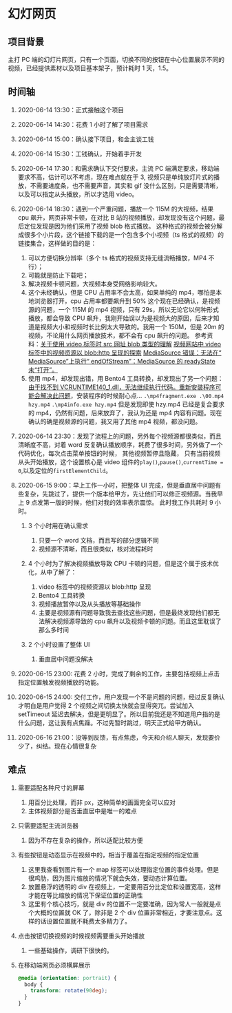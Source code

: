 # 幻灯网页

## 项目背景

主打 PC 端的幻灯片网页，只有一个页面，切换不同的按钮在中心位置展示不同的视频，已经提供素材以及项目基本架子，预计耗时 1 天，1.5。

## 时间轴

1. 2020-06-14 13:30：正式接触这个项目
2. 2020-06-14 14:30：花费 1 小时了解了项目需求
3. 2020-06-14 15:00：确认接下项目，和金主谈工钱
4. 2020-06-14 15:30：工钱确认，开始着手开发
5. 2020-06-14 17:30：和需求确认下交付要求，主流 PC 端满足要求，移动端要求不高，估计可以不考虑，现在难点就在于 3,
   视频只是单纯放灯片式的播放，不需要进度条，也不需要声音，其实和 gif 没什么区别，只是需要清晰，以及可以指定从头播放，所以才选用 video。
6. 2020-06-14 18:30：遇到一个严重问题，播放一个 115M 的大视频，结果 cpu 飙升，网页非常卡顿，在对比 B 站的视频播放，却发现没有这个问题，最后定位发现是因为他们采用了视频 blob 格式播放。
   这种格式的视频会被分解成很多个小片段，这个链接下载的是一个包含多个小视频（ts 格式的视频）的链接集合，这样做的目的是：
   1. 可以方便切换分辨率（多个 ts 格式的视频支持无缝流畅播放，MP4 不行）；
   2. 可能就是防止下载吧；
   3. 解决视频卡顿问题，大视频本身受网络影响较大。
   4. 这个未经确认，但是 CPU 占用率不会太高，如果单纯的 mp4，哪怕是本地浏览器打开，cpu 占用率都要飙升到 50%
      这个现在已经确认，是视频源的问题，一个 115M 的 mp4 视频，只有 29s，所以无论它以何种形式播放，都会导致 CPU 飙升，我刚开始误以为是视频大的原因，后来才知道是视频大小和视频时长比例太大导致的。我用一个 150M，但是 20m 的视频，不论用什么网页播放技术，都不会有 cpu 飙升的问题。
      参考资料：[关于使用 video 标签时 src 网址 blob 类型的理解](https://blog.csdn.net/github_37195944/article/details/76187388?utm_medium=distribute.pc_relevant_t0.none-task-blog-BlogCommendFromMachineLearnPai2-1.nonecase&depth_1-utm_source=distribute.pc_relevant_t0.none-task-blog-BlogCommendFromMachineLearnPai2-1.nonecase)
      [视频网站中 video 标签中的视频资源以 blob:http 呈现的探索](https://blog.csdn.net/xingyun89114/article/details/80699527?utm_medium=distribute.pc_relevant_t0.none-task-blog-BlogCommendFromMachineLearnPai2-1.nonecase&depth_1-utm_source=distribute.pc_relevant_t0.none-task-blog-BlogCommendFromMachineLearnPai2-1.nonecase)
      [MediaSource 错误：无法在“ MediaSource”上执行“ endOfStream”：MediaSource 的 readyState 未“打开”。](http://www.ptbird.cn/mediadource-readyState-is-not-open.html)
   5. 使用 mp4，却发现出错，用 Bento4 工具转换，却发现出了另一个问题：[由于找不到 VCRUNTIME140_1.dll，无法继续执行代码。重新安装程序可能会解决此问题](https://blog.csdn.net/qq_42365534/article/details/102847013)，安装程序的时候耐心点...
      `.\mp4fragment.exe .\00.mp4 hzy.mp4` `.\mp4info.exe hzy.mp4`
      但是发现即使 hzy.mp4 已经是复合要求的 mp4，仍然有问题，后来放弃了，我认为还是 mp4 内容有问题。现在确认的确是视频源的问题，我又用了其他 mp4 视频，都没问题。
7. 2020-06-14 23:30：发现了流程上的问题，另外每个视频源都很类似，而且清晰度不高，对着 word 反复确认播放顺序，耗费了很多时间，另外做了一个代码优化，每次点击菜单按钮的时候，
   其他视频暂停且隐藏， 只有当前视频从头开始播放，这个设置核心是 video 组件的`play()`,`pause()`,`currentTime = 0`,以及定位的`firstElementChild`。
8. 2020-06-15 9:00：早上工作一小时，把整体 UI 完成，但是垂直居中问题有些复杂，先跳过了，提供一个版本给甲方，先让他们可以修正视频源。当我早上 9 点发第一版的时候，他们对我的效率表示震惊。
   此时我工作共耗时 9 小时。

   1. 3 个小时用在确认需求

      1. 只要一个 word 文档，而且写的部分逻辑不同
      2. 视频源不清晰，而且很类似，核对流程耗时

   2. 4 个小时为了解决视频播放导致 CPU 卡顿的问题，但是这个属于技术优化，从中了解了：

      1. video 标签中的视频资源以 blob:http 呈现
      2. Bento4 工具转换
      3. 视频播放暂停以及从头播放等基础操作
      4. 主要是视频源有问题导致我去查找这些问题，但是最终发现他们都无法解决视频源导致的 cpu 飙升以及视频卡顿的问题。而且这里耽误了那么多时间

   3. 2 个小时设置了整体 UI

      1. 垂直居中问题没解决

9. 2020-06-15 23:00: 花费 2 小时，完成了剩余的工作，主要包括视频上点击指定位置触发视频播放的功能。
10. 2020-06-15 24:00: 交付工作，用户发现一个不是问题的问题，经过反复确认才明白是用户觉得 2 个视频之间切换太快就会显得突兀。尝试加入 setTimeout 延迟去解决，但是更明显了。所以目前我还是不知道用户指的是什么问题，这让我有点焦躁。不过先暂时跳过，明天正式给甲方确认。
11. 2020-06-16 21:00：没等到反馈，有点焦虑，今天和介绍人聊天，发现要价少了，纠结。现在心情很复杂

## 难点

1. 需要适配各种尺寸的屏幕

   1. 用百分比处理，而非 px，这种简单的画面完全可以应对
   2. 主体视频部分是否垂直居中是唯一的难点

2. 只需要适配主流浏览器

   1. 因为不存在复杂的操作，所以适配比较方便

3. 有些按钮是动态显示在视频中的，相当于覆盖在指定视频的指定位置

   1. 这里我查看到图片有一个 map 标签可以处理指定位置的事件处理。但是很鸡肋，因为图片缩放的情况下就会失效，要动态计算位置。
   2. 放置悬浮的透明的 div 在视频上，一定要用百分比定位和设置宽高，这样才能在等比缩放的情况下保证位置的正确性
   3. 这里有个核心技巧，就是 div 的位置不一定要准确，因为常人一般就是点个大概的位置就 OK 了，除非是 2 个 div 位置非常相近，才要注意点。这样的话设置位置就不耗费太多精力了。

4. 点击按钮切换视频的时候视频需要重头开始播放

   1. 一些基础操作，调研下很快的。

5. 在移动端网页必须横屏展示

   ```css
   @media (orientation: portrait) {
     body {
       transform: rotate(90deg);
     }
   }
   ```

##
